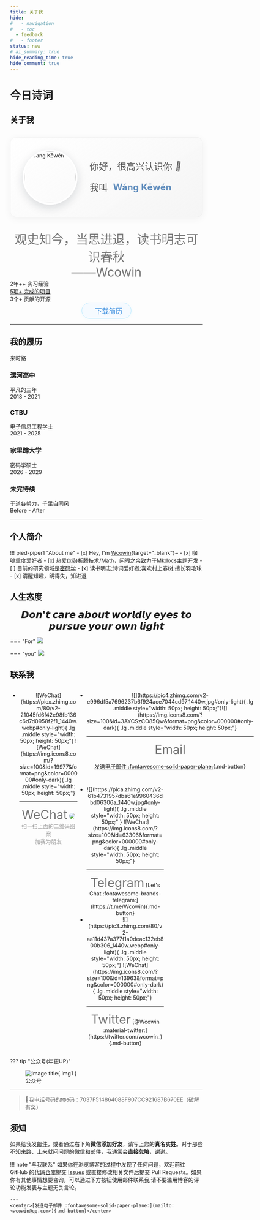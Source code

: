 ```yaml
---
title: 关于我
hide:
#   - navigation
#   - toc
  - feedback
#   - footer
status: new
# ai_summary: true
hide_reading_time: true
hide_comment: true
---
```


<script src="https://sdk.jinrishici.com/v2/browser/jinrishici.js" charset="utf-8"></script>

# <span id="jinrishici-sentence">今日诗词</span>

## 关于我

<div class="intro-container">
  <div class="intro-content">
    <div class="intro-avatar">
      <img src="https://picx.zhimg.com/v2-fb22186d2490043435a72876950492f5_1440w.jpg" alt="Wáng Kēwén" class="avatar-img">
    </div>
    <div class="intro-text">
      <span class="greeting">你好，很高兴认识你 <span class="wave">👋</span></span>
      <span class="name">我叫 <span class="contributor-link">Wáng Kēwén</span></span>
    </div>
  </div>
</div>

<style>
.intro-container {
  background: linear-gradient(145deg, rgba(255,255,255,0.8) 0%, rgba(240,240,240,0.6) 100%);
  border-radius: 16px;
  padding: 2rem;
  margin: 2rem 0;
  box-shadow: 0 4px 20px rgba(0,0,0,0.05);
  border: 1px solid rgba(200,200,200,0.2);
  transition: all 0.3s ease;
}

.intro-container:hover {
  transform: translateY(-5px);
  box-shadow: 0 8px 25px rgba(0,0,0,0.1);

}

.intro-content {
  display: flex;
  align-items: center;
  gap: 2rem;
}

.intro-avatar {
  flex-shrink: 0;
}

.avatar-img {
  width: 135px;
  height: 135px;
  border-radius: 50%;
  object-fit: cover;
  border: 4px solid #ffffff;
  box-shadow: 0 8px 24px rgba(14, 30, 37, 0.15);
  transition: transform 0.5s ease;
}

.avatar-img:hover {
  transform: scale(1.05);
}

.intro-text {
  display: flex;
  flex-direction: column;
  gap: 1rem;
  flex: 1;
}

.greeting, .name {
  display: block;
  font-size: 1.5rem;
  line-height: 1.6;
  color: #555;
}

.contributor-link {
  color: #608DBD;
  text-decoration: none;
  font-weight: bold;
  padding: 0.2rem 0.4rem;
  border-radius: 6px;
  transition: all 0.3s ease;
}

.contributor-link:hover {
  background-color: rgba(96, 141, 189, 0.1);
  color: #4a7ba7;
  text-decoration: none;
}

.wave {
  display: inline-block;
  animation: wave 1.5s infinite;
  transform-origin: 70% 70%;
}

@keyframes wave {
  0% { transform: rotate(0deg); }
  10% { transform: rotate(14deg); }
  20% { transform: rotate(-8deg); }
  30% { transform: rotate(14deg); }
  40% { transform: rotate(-4deg); }
  50% { transform: rotate(10deg); }
  60% { transform: rotate(0deg); }
  100% { transform: rotate(0deg); }
}

/* 深色模式适配 */
[data-md-color-scheme="slate"] .intro-container {
  background: linear-gradient(145deg, rgba(31,33,40,0.9) 0%, rgba(31,33,40,0.8) 100%);
  border: 1px solid rgba(80,80,80,0.2);
}

[data-md-color-scheme="slate"] .greeting, 
[data-md-color-scheme="slate"] .name {
  color: #e0e0e0;
}

[data-md-color-scheme="slate"] .highlight {
  background: linear-gradient(120deg, #7BA7D7 0%, #A8C5E5 100%);
  background-clip: text;
  -webkit-background-clip: text;
}

[data-md-color-scheme="slate"] .avatar-img {
  border-color: rgba(255,255,255,0.2);
}

/* 移动端适配 */
@media (max-width: 768px) {
  .intro-container {
    padding: 1.5rem;
    margin: 1.5rem 0;
  }
  
  .intro-content {
    flex-direction: column;
    text-align: center;
    gap: 1.5rem;
  }
  
  .avatar-img {
    width: 100px;
    height: 100px;
  }
  
  .greeting, .name {
    font-size: 1.3rem;
  }
}
</style>

<!-- <div class="flip-container">
<div class="image-container">
    <img src="https://pic4.zhimg.com/v2-a0456a5f527c1923f096759f2926012f_1440w.jpg" alt="Back Image">
    <img src="https://picx.zhimg.com/v2-fb22186d2490043435a72876950492f5_1440w.jpg" alt="Front Image">
</div>
</div>
<style>
    .flip-container {
    position: relative;
    width: 280px;
    height: 280px;
    margin: 10px auto;
    display: flex;
    align-items: flex-start;
    /* 对齐顶部 */
    justify-content: flex-end;
    /* 将文字放置右上角 */
    }
    .image-container {
        position: relative;
        position: relative;
        width: 280px;
        height: 280px;
    }
    .image-container img {
        position: absolute;
        top: 0;
        left: 0;
        width: 100%;
        height: 100%;
        object-fit: cover;    /* 图片填满容器 */
        border-radius: 50%;
        border: 4px solid #ffffff; /* 白色边框 */
        box-shadow: 0 8px 24px rgba(14, 30, 37, 0.15); /* 阴影 */
        backface-visibility: hidden; /* 隐藏背面 */
        transition: transform 0.6s ease-in-out; /* 仅对transform过渡 */
    }
    .image-container img:first-child {
        z-index: 1;
        backface-visibility: hidden;
    }
    .image-container img:last-child {
        z-index: 0;
        transform: rotateY(180deg);
        backface-visibility: hidden;
    }
    .image-container:hover img:first-child {
        transform: rotateY(180deg);
        z-index: 2;
    }
    .image-container:hover img:last-child {
        transform: rotateY(0deg);
        z-index: 3;
    }
</style> -->


<center><font size=6 color= #757575>
观史知今，当思进退，读书明志可识春秋  
<br>
——Wcowin </font></center>

<!-- <center>
  <img src="https://picx.zhimg.com/v2-fb22186d2490043435a72876950492f5_1440w.jpg" 
       style="width: 270px; border-radius: 50%; display: block; margin: 0 auto;">
</center> -->



<!-- <center>
  <img src="https://picx.zhimg.com/v2-fb22186d2490043435a72876950492f5_1440w.jpg" 
       style="width: 270px; border-radius: 50%; display: block; margin: 0 auto;">
</center> -->


<!-- <center>  

![](https://picx.zhimg.com/v2-fb22186d2490043435a72876950492f5_1440w.jpg#only-light){style="width: 270px; border-radius: 50%;"}  

![](https://pic4.zhimg.com/v2-a0456a5f527c1923f096759f2926012f_1440w.jpg#only-dark){style="width: 270px; border-radius: 50%;"}

</center> -->

  <!-- <p style="text-align: center; font-size: 35px; "><strong>A college student in Chongqing</strong></p>  -->

<!-- <center><font size=6rem color= #757575>
观史知今，当思进退，读书明志，可识春秋 
     
  ——Wcowin </font></center>   -->


<div class="about__info">
    <div>
        <span class="about__info-title">2年++</span>
        <span class="about__info-name">实习经验</span>
    </div>
    <div>
        <a href="https://github.com/Wcowin" target="_blank">
            <span class="about__info-title">5项+</span>
            <span class="about__info-name">完成的项目</span>
        </a>
    </div>
    <div>
        <span class="about__info-title">3个+</span>
        <span class="about__info-name">贡献的开源</span>
    </div>
</div>

<center>
<!-- 推荐按钮HTML结构 -->
<a href="/assets/个人简历.pdf" class="wcowin-header-btn">
<iconify-icon icon="material-symbols:download" style="margin-right: 12px; font-size: 1.125em; vertical-align: middle;"></iconify-icon>下载简历
</a>

<style>
.wcowin-header-btn {
  display: inline-flex;           /* 关键：用flex让内容居中 */
  align-items: center;            /* 关键：垂直居中 */
  padding: 7px 22px;
  font-size: 1.125rem;
  font-weight: 500;
  color: #3a8dde;
  background: #f5faff;
  border: 1.5px solid #b6eaff;
  border-radius: 24px;
  text-decoration: none;
  transition: background 0.2s, color 0.2s, border 0.2s;
  box-shadow: 0 2px 8px rgba(106, 203, 255, 0.07);
}
.wcowin-header-btn iconify-icon {
  margin-right: 12px;
  font-size: 1.3em;
  vertical-align: middle;
  display: inline-block;
  line-height: 1;
}
.wcowin-header-btn:hover {
  background: #e6f4ff;
  color: #222;
  border-color: #d5ecfdff;
}

/* 夜间模式按钮样式 */
@media (prefers-color-scheme: dark) {
  .wcowin-header-btn {
    color: #6ecbff;
    background: rgba(30, 41, 59, 0.8);
    border-color: rgba(110, 203, 255, 0.4);
    box-shadow: 0 2px 8px rgba(106, 203, 255, 0.1);
  }
  .wcowin-header-btn:hover {
    background: rgba(110, 203, 255, 0.15);
    color: #fff;
    border-color: #6ecbff;
  }
}

/* MkDocs Material slate 主题适配 */
[data-md-color-scheme="slate"] .wcowin-header-btn {
  color: #6ecbff;
  background: rgba(30, 41, 59, 0.8);
  border-color: rgba(110, 203, 255, 0.4);
  box-shadow: 0 2px 8px rgba(106, 203, 255, 0.1);
}
[data-md-color-scheme="slate"] .wcowin-header-btn:hover {
  background: rgba(110, 203, 255, 0.15);
  color: #fff;
  border-color: #6ecbff;
}
</style>
</center>





<!-- <a href="/assets/个人简历.pdf" target="_blank" class="md-button">下载简历</a> -->
<!-- [下载简历 :fontawesome-solid-download:](个人简历2.pdf){.md-button target="_blank"} -->



<!-- <div class="card2 file-block" markdown="1">
<div class="file-icon"><img src="https://pic4.zhimg.com/80/v2-98f918276ecbc6d549fa6a5d1238e713_1440w.webp" style="height: 3em;"></div>
<div class="file-body">
<div class="file-title">个人简历</div>
<div class="file-meta">2025-02-14</div>
</div>
<a class="down-button" target="_blank" href="../个人简历.pdf" markdown="1">:fontawesome-solid-download: 下载</a>
</div> -->

---
<!-- <link rel="stylesheet" href="https://cdn.jsdelivr.net/gh/Wcowin/Wcowin.github.io@main/docs/about/sty/portfolio.css"> -->

## 我的履历

<script src="https://code.iconify.design/iconify-icon/1.0.7/iconify-icon.min.js"></script>

<!-- <link rel="stylesheet" href="sty/portfolio.css"> -->

<div class="qualification__tabs">
    <div class="qualification__button qualification__active" data-target='#education'>
        <iconify-icon icon="fluent:hat-graduation-12-regular" class="qualification__icon"></iconify-icon>
        来时路
    </div>
</div>
<div class="qualification__data">
    <div>
        <h3 class="qualification__title">漯河高中</h3>
        <span class="qualification__subtitle">平凡的三年</span>
        <div class="qualification__calendar">
            <iconify-icon icon="tabler:calendar" aria-hidden="true"></iconify-icon>
            <span>2018 - 2021</span>
        </div>
    </div>
    <div>
        <span class="qualification__rounder"></span>
        <span class="qualification__line"></span>
    </div>
</div>
<div class="qualification__data">
    <div></div>
    <div>
        <span class="qualification__rounder"></span>
        <span class="qualification__line"></span>
    </div>
    <div>
        <h3 class="qualification__title">CTBU</h3>
        <span class="qualification__subtitle">电子信息工程学士</span>
        <div class="qualification__calendar">
            <iconify-icon icon="tabler:calendar" aria-hidden="true"></iconify-icon>
            <span>2021 - 2025</span>
        </div>
    </div>
</div>
<div class="qualification__data">
    <div>
        <h3 class="qualification__title">家里蹲大学</h3>
        <span class="qualification__subtitle">密码学硕士</span>
        <div class="qualification__calendar">
            <iconify-icon icon="tabler:calendar" aria-hidden="true"></iconify-icon>
            <span>2026 - 2029</span>
        </div>
    </div>
    <div>
        <span class="qualification__rounder"></span>
        <span class="qualification__line"></span>
    </div>
</div>
<div class="qualification__data">
    <div></div>
    <div>
        <span class="qualification__rounder"></span>
        <span class="qualification__line"></span>
    </div>
    <div>
        <h3 class="qualification__title">未完待续</h3>
        <span class="qualification__subtitle">于道各努力，千里自同风</span>
        <div class="qualification__calendar">
            <iconify-icon icon="tabler:calendar" aria-hidden="true"></iconify-icon>
            <span>Before - After</span>
        </div>
    </div>
</div>

<HR style="FILTER: progid:DXImageTransform.Microsoft.Shadow(color:#608DBD,direction:145,strength:15)" width="100%" color=#608DBD SIZE=1>



## 个人简介

!!! pied-piper1 "About me"
    - [x] Hey, I'm [Wcowin](https://wcowin.work/VitePress/){target=“_blank”}~
    - [x] 咖啡重度爱好者 
    - [x] 热爱(xiā)折腾技术/Math，闲暇之余致力于Mkdocs主题开发
    - [ ] 目前的研究领域是[密码学](../blog/Cryptography/index.md)
    - [x] 读书明志;诗词爱好者;喜欢村上春树;擅长羽毛球
    - [x] 清醒知趣，明得失，知进退 

## 人生态度

<p style="text-align: center; font-size: 25px; margin: 0px;"><strong>𝘿𝙤𝙣'𝙩 𝙘𝙖𝙧𝙚 𝙖𝙗𝙤𝙪𝙩 𝙬𝙤𝙧𝙡𝙙𝙡𝙮 𝙚𝙮𝙚𝙨 𝙩𝙤 𝙥𝙪𝙧𝙨𝙪𝙚 𝙮𝙤𝙪𝙧 𝙤𝙬𝙣 𝙡𝙞𝙜𝙝𝙩</strong></p>


=== "For"
    <img class="img1" src="https://pic1.zhimg.com/80/v2-8030915c744322fb1e3a6ec0b8fed24c_1440w.webp">

=== "you"
    <img class="img1" src="https://pic2.zhimg.com/80/v2-6cf497fc08da090bd53e4a5dc962d9d9_1440w.webp">

## 联系我

<head>
  <style>
    @media (min-width: 768px) {
      .mobile-only {
        display: none;
      }
    }
  </style>
</head>
<body>
  <a href="https://pic3.zhimg.com/80/v2-5ef3dde831c9d0a41fe35fabb0cb8784_1440w.webp" target="_blank" class="mobile-only">
   <center>
    <img class="img1" src="https://pic3.zhimg.com/80/v2-5ef3dde831c9d0a41fe35fabb0cb8784_1440w.webp" style="width: 450px; height: auto;">
      <div style="color:orange; 
      color: #999;
      padding: 2px;">我的Wechat</div>
    </center>  
  </a>  

  <a href="https://t.me/wecowin" target="_blank" class="mobile-only">
   <center>
    <img class="img1" src="https://pica.zhimg.com/80/v2-d5876bc0c8c756ecbba8ff410ed29c14_1440w.webp" style="width: 450px; height: auto;">
      <div style="color:orange; 
      color: #999;
      padding: 2px;">我的TG</div>
    </center>  
  </a>
</body>

<style>
@media (max-width: 768px) { /* 移动端隐藏 */
  .desktop-only {
    display: none !important;
  }
}
</style>

<div class="grid desktop-only" style="display: grid;grid-template-columns: 35% 65%" markdown>
<div class="grid cards" markdown>

-   <center>![WeChat](https://picx.zhimg.com/80/v2-21045fd6f42e98fb136c6d7d0958f2f1_1440w.webp#only-light){ .lg .middle style="width: 50px; height: 50px;"} ![WeChat](https://img.icons8.com/?size=100&id=19977&format=png&color=000000#only-dark){ .lg .middle style="width: 50px; height: 50px;"}</center>

    ---    
      
    <center><font  color= #757575 size=6>WeChat</font>  
    <img src="https://picx.zhimg.com/80/v2-540df18f16032fbe114dd960da21b467_1440w.webp" style="width: auto; height: auto; border-radius: 25px;">
    <font color= #999 >扫一扫上面的二维码图案<br>
    加我为朋友</font></center>

</div>

<div class="grid cards" style="display: grid; grid-template-columns: 1fr;" markdown>



-   <center>![](https://pic4.zhimg.com/v2-e996df5a7696237b6f924ace7044cd97_1440w.jpg#only-light){ .lg .middle style="width: 50px; height: 50px;"}![](https://img.icons8.com/?size=100&id=3AYCSzCO85Qw&format=png&color=000000#only-dark){ .lg .middle style="width: 50px; height: 50px;"} </center>

    ---

    <center><font  color= #757575 size=6>Email</font>

    [发送电子邮件 :fontawesome-solid-paper-plane:](mailto:<wcowin@qq.com>){.md-button}</center>

<div class="grid cards" style="display:grid; grid-template-columns: 49% 49% !important;" markdown>


-   <center>![](https://pica.zhimg.com/v2-61b4731957dba61e9960436dbd06306a_1440w.jpg#only-light){ .lg .middle style="width: 50px; height: 50px;" } ![WeChat](https://img.icons8.com/?size=100&id=63306&format=png&color=000000#only-dark){ .lg .middle style="width: 50px; height: 50px;"}</center>

    ---

    <center><font  color= #757575 size=6>Telegram</font>
    [Let's Chat :fontawesome-brands-telegram:](https://t.me/Wcowin){.md-button} </center>

-   <center>![](https://pic3.zhimg.com/80/v2-aa11d437a377f1a0deac132eb800b306_1440w.webp#only-light){ .lg .middle style="width: 50px; height: 50px;"} ![WeChat](https://img.icons8.com/?size=100&id=13963&format=png&color=000000#only-dark){ .lg .middle style="width: 50px; height: 50px;"}</center>

    ---    
      
    <center><font  color= #757575 size=6>Twitter</font>  
    [@Wcowin :material-twitter:](https://twitter.com/wcowin_){.md-button}</center>

</div>
</div>
</div>


<!-- ## 联系我

=== "微信"
    <center>
    <img src="https://picx.zhimg.com/80/v2-540df18f16032fbe114dd960da21b467_1440w.webp" style="width: 300px; height: auto;">
    <br>
    扫一扫上面的二维码图案，加我为朋友
    </center>

=== "邮箱"
    <center>
    <a href="mailto:wangkewen821@gmail.com" class="md-button">
        :fontawesome-solid-paper-plane: 发送电子邮件
    </a>
    </center>

=== "社交"
    <center>
    <a href="https://t.me/Wcowin" class="md-button">
        :fontawesome-brands-telegram: Telegram
    </a>
    &nbsp;&nbsp;
    <a href="https://twitter.com/wcowin_" class="md-button">
        :fontawesome-brands-twitter: Twitter
    </a>
    </center> -->


??? tip "公众号(年更UP)"
    <figure markdown >
    ![Image title](https://s1.imagehub.cc/images/2025/01/04/ac7fda1814bb1e18714f9dd9f5d87636.png){.img1 }
    <figcaption>公众号</figcaption>
    </figure>

---  

> 💬我电话号码的`MD5`码：7037F514864088F907CC921687B670EE（破解有奖） 


## 须知  

如果给我发[邮件](mailto:<wangkewen821@gmail.com>)，或者通过右下角**微信添加好友**，请写上您的**真名实姓**。对于那些不知来路、上来就问问题的微信和邮件，我通常会**直接忽略**，谢谢。 


!!! note "与我联系"
    如果你在浏览博客的过程中发现了任何问题，欢迎前往 GitHub 的[代码仓库](https://github.com/Wcowin/Wcowin.github.io)提交 [Issues](https://github.com/Wcowin/Wcowin.github.io/issues) 或直接修改相关文件后提交 Pull Requests。如果你有其他事情想要咨询，可以通过下方按钮使用邮件联系我,请不要滥用博客的评论功能发表与主题无关言论。

    ---  
    <center>[发送电子邮件 :fontawesome-solid-paper-plane:](mailto:<wcowin@qq.com>){.md-button}</center>



<!-- 我的电话号码`SHA256`码：DEF633030D31F7ABE6213EE5B5EFDF0E4ADDFDA121695325660D82F15ED22946 -->


<!-- <chat-bot platform_id="d19a99ed-b684-4d64-8c70-7663d974af17" user_id="325b3ae2-0317-4c5f-9f9b-c4ce0e51e36b" chatbot_id="8eedef48-41ef-4f78-97d9-71e8197a452d"><a href="https://www.chatsimple.ai/?utm_source=widget&utm_medium=referral">[chatbot]</a></chat-bot><script src="https://cdn.chatsimple.ai/chat-bot-loader.js" defer></script> -->

<!-- <script src="//code.tidio.co/6jmawe9m5wy4ahvlhub2riyrnujz7xxi.js" async></script> -->
